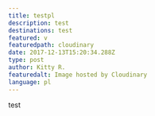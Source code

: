```yaml
---
title: testpl
description: test
destinations: test
featured: v
featuredpath: cloudinary
date: 2017-12-13T15:20:34.288Z
type: post
author: Kitty R.
featuredalt: Image hosted by Cloudinary
language: pl
---
```

test
